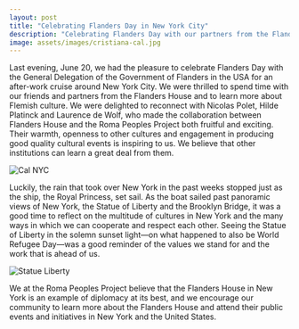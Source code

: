 ```yaml
---
layout: post
title: "Celebrating Flanders Day in New York City"
description: "Celebrating Flanders Day with our partners from the Flanders House in New York" 
image: assets/images/cristiana-cal.jpg
---
```

Last evening, June 20, we had the pleasure to celebrate Flanders Day with the General Delegation of the Government of Flanders in the USA for an after-work cruise around New York City. We were thrilled to spend time with our friends and partners from the Flanders House and to learn more about Flemish culture. We were delighted to reconnect with Nicolas Polet, Hilde Platinck and Laurence de Wolf, who made the collaboration between Flanders House and the Roma Peoples Project both fruitful and exciting. Their warmth, openness to other cultures and engagement in producing good quality cultural events is inspiring to us. We believe that other institutions can learn a great deal from them.

![Cal NYC]({{site.baseurl}}/assets/images/cal-nyc.jpg)

Luckily, the rain that took over New York in the past weeks stopped just as the ship, the Royal Princess, set sail. As the boat sailed past panoramic views of New York, the Statue of Liberty and the Brooklyn Bridge, it was a good time to reflect on the multitude of cultures in New York and the many ways in which we can cooperate and respect each other. Seeing the Statue of Liberty in the solemn sunset light—on what happened to also be World Refugee Day—was a good reminder of the values we stand for and the work that is ahead of us.

![Statue Liberty]({{site.baseurl}}/assets/images/statue-liberty.jpg)

We at the Roma Peoples Project believe that the Flanders House in New York is an example of diplomacy at its best, and we encourage our community to learn more about the Flanders House and attend their public events and initiatives in New York and the United States.
